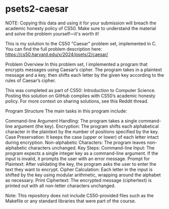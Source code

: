 # psets2-caesar

NOTE: Copying this data and using it for your submission will breach the academic honesty policy of CS50. Make sure to understand the material and solve the problem yourself—it's worth it!

This is my solution to the CS50 "Caesar" problem set, implemented in C. You can find the full problem description here: https://cs50.harvard.edu/x/2024/psets/2/caesar/

Problem Overview
In this problem set, I implemented a program that encrypts messages using Caesar’s cipher. The program takes in a plaintext message and a key, then shifts each letter by the given key according to the rules of Caesar’s cipher.

This was completed as part of CS50: Introduction to Computer Science. Posting this solution on GitHub complies with CS50’s academic honesty policy. For more context on sharing solutions, see this Reddit thread.

Program Structure
The main tasks in this program include:

Command-line Argument Handling: The program takes a single command-line argument (the key).
Encryption: The program shifts each alphabetical character in the plaintext by the number of positions specified by the key.
Case Preservation: It keeps the case (upper or lower) of each letter intact during encryption.
Non-alphabetic Characters: The program leaves non-alphabetic characters unchanged.
Key Steps:
Command-line Input: The program expects a single integer key as a command-line argument. If the input is invalid, it prompts the user with an error message.
Prompt for Plaintext: After validating the key, the program asks the user to enter the text they want to encrypt.
Cipher Calculation: Each letter in the input is shifted by the key using modular arithmetic, wrapping around the alphabet as necessary.
Print Ciphertext: The encrypted message (ciphertext) is printed out with all non-letter characters unchanged.

Note: This repository does not include CS50-provided files such as the Makefile or any standard libraries that were part of the course.


